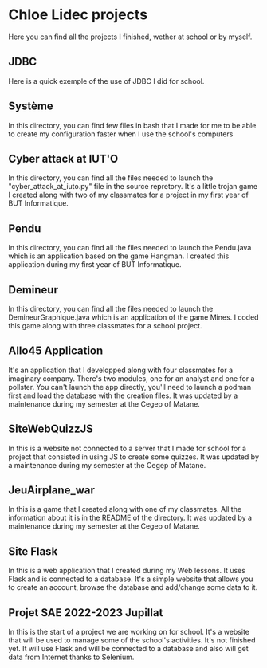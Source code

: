 # Chloe Lidec projects

Here you can find all the projects I finished, wether at school or by myself.

## JDBC

Here is a quick exemple of the use of JDBC I did for school.

## Système

In this directory, you can find few files in bash that I made for me to be able to create my configuration faster when I use the school's computers

## Cyber attack at IUT'O

In this directory, you can find all the files needed to launch the "cyber_attack_at_iuto.py" file in the source repretory. It's a little trojan game I created along with two of my classmates for a project in my first year of BUT Informatique.

## Pendu

In this directory, you can find all the files needed to launch the Pendu.java which is an application based on the game Hangman. I created this application during
my first year of BUT Informatique.

## Demineur

In this directory, you can find all the files needed to launch the DemineurGraphique.java which is an application of the game Mines.
I coded this game along with three classmates for a school project.

## Allo45 Application

It's an application that I developped along with four classmates for a imaginary company. There's two modules, one for an analyst and one for a pollster. You can't launch the app directly, you'll need to launch a podman first and load the database with the creation files. 
It was updated by a maintenance during my semester at the Cegep of Matane.

## SiteWebQuizzJS

In this is a website not connected to a server that I made for school for a project that consisted in using JS to create some quizzes.
It was updated by a maintenance during my semester at the Cegep of Matane.

## JeuAirplane_war

In this is a game that I created along with one of my classmates. All the information about it is in the README of the directory.
It was updated by a maintenance during my semester at the Cegep of Matane.

## Site Flask

In this is a web application that I created during my Web lessons. It uses Flask and is connected to a database. It's a simple website that allows you to create an account, browse the database and add/change some data to it.

## Projet SAE 2022-2023 Jupillat

In this is the start of a project we are working on for school. It's a website that will be used to manage some of the school's activities. It's not finished yet. It will use Flask and will be connected to a database and also will get data from Internet thanks to Selenium. 
